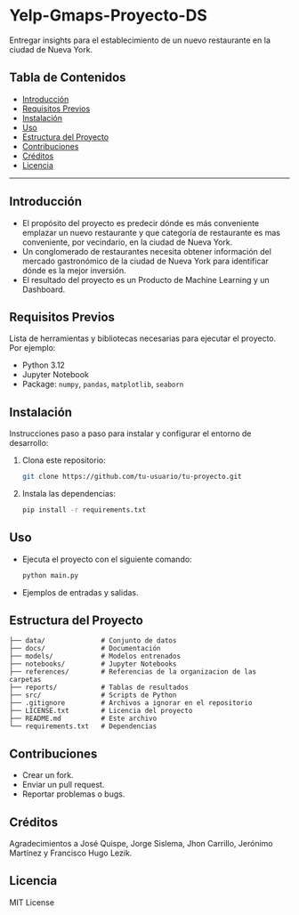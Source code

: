# Yelp-Gmaps-Proyecto-DS

Entregar insights para el establecimiento de un nuevo restaurante en la ciudad de Nueva York.

## Tabla de Contenidos
- [Introducción](#introducción)
- [Requisitos Previos](#requisitos-previos)
- [Instalación](#instalación)
- [Uso](#uso)
- [Estructura del Proyecto](#estructura-del-proyecto)
- [Contribuciones](#contribuciones)
- [Créditos](#créditos)
- [Licencia](#licencia)

---

## Introducción

- El propósito del proyecto es predecir dónde es más conveniente emplazar un nuevo restaurante y que categoría de restaurante es mas conveniente, por vecindario, en la ciudad de Nueva York.
- Un conglomerado de restaurantes necesita obtener información del mercado gastronómico de la ciudad de Nueva York para identificar dónde es la mejor inversión.
- El resultado del proyecto es un Producto de Machine Learning y un Dashboard.

## Requisitos Previos

Lista de herramientas y bibliotecas necesarias para ejecutar el proyecto. Por ejemplo:
- Python 3.12
- Jupyter Notebook
- Package: `numpy`, `pandas`, `matplotlib`, `seaborn`

## Instalación

Instrucciones paso a paso para instalar y configurar el entorno de desarrollo:

1. Clona este repositorio:
   ```bash
   git clone https://github.com/tu-usuario/tu-proyecto.git

2. Instala las dependencias:
    ```bash
    pip install -r requirements.txt

## Uso

- Ejecuta el proyecto con el siguiente comando:
    ```bash
    python main.py

- Ejemplos de entradas y salidas.

## Estructura del Proyecto

    ├── data/              # Conjunto de datos
    ├── docs/              # Documentación
    ├── models/            # Modelos entrenados
    ├── notebooks/         # Jupyter Notebooks
    ├── references/        # Referencias de la organizacion de las carpetas
    ├── reports/           # Tablas de resultados
    ├── src/               # Scripts de Python
    ├── .gitignore         # Archivos a ignorar en el repositorio
    ├── LICENSE.txt        # Licencia del proyecto
    ├── README.md          # Este archivo
    └── requirements.txt   # Dependencias

## Contribuciones

 - Crear un fork.
 - Enviar un pull request.
 - Reportar problemas o bugs.

## Créditos

Agradecimientos a José Quispe, Jorge Sislema, Jhon Carrillo, Jerónimo Martínez y Francisco Hugo Lezik.

## Licencia

MIT License

